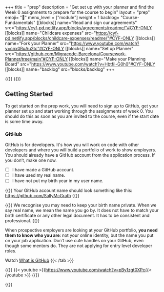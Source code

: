 +++
title = "prep"
description = "Get set up with your planner and find the Week 0 assignments to prepare for the course to begin"
layout = "prep"
emoji= "📝"
menu_level = ["module"]
weight = 1
backlog= "Course-Fundamentals"
[[blocks]]
name="Read and sign our agreements"
src="https://cyf-pd.netlify.app/blocks/agreements/readme/"#CYF-ONLY
[[blocks]]
name="Childcare expenses"
src="https://cyf-pd.netlify.app/blocks/childcare-expenses/readme/"#CYF-ONLY
[[blocks]]
name="Fork your Planner"
src="https://www.youtube.com/watch?v=cnx0RuAu2tc"#CYF-ONLY
[[blocks]]
name="Set up Planner"
src="https://github.com/Migracode-Barcelona/Coursework-Planner/tree/main"#CYF-ONLY
[[blocks]]
name="Make your Planning Board"
src="https://www.youtube.com/watch?v=Hbtfil-G0h0"#CYF-ONLY
[[blocks]]
name="backlog"
src="blocks/backlog"
+++

{{<tabs name="prep">}}
{{<tab name="Getting Started">}}

## Getting Started

To get started on the prep work, you will need to sign up to GitHub, get your planner set up and start working through the assignments of week 0. You should do this as soon as you are invited to the course, even if the start date is some time away.

### GitHub

GitHub is for developers. It's how you will work on code with other developers and where you will build a portfolio of work to show employers. You should already have a GitHub account from the application process. If you don’t, make one now.

- [ ] I have made a GitHub account.
- [ ] I have used my real name.
- [ ] I have not put my birth year in my user name.

{{<note type="tip" title="Use your name">}}
Your GitHub account name should look something like this: https://github.com/SallyMcGrath
{{</note>}}

{{<note type="info" title="Real Name" >}}
We recognise you may need to keep your birth name private. When we say real name, we mean the name you go by. It does not have to match your birth certificate or any other legal document. It has to be consistent and professional.
{{</note>}}

When prospective employers are looking at your GitHub portfolio, **you need them to know who you are**: not your online identity, but the name you put on your job application. Don’t use cute handles on your GitHub, even though some mentors do. They are not applying for entry level developer roles.

Watch [What is GitHub](#prep-1)
{{< /tab >}}

{{<tab name="📼 Watch: What is GitHub">}}
{{< youtube >}}https://www.youtube.com/watch?v=pBy1zgt0XPc{{< /youtube >}}
{{</tab>}}

{{</tabs>}}
